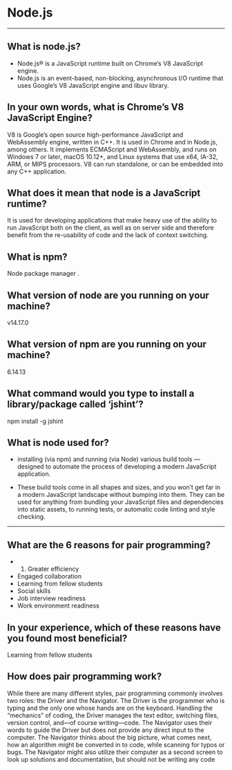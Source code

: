 # Node.js
_______________________________________________________

## What is node.js?
* Node.js® is a JavaScript runtime built on Chrome’s V8 JavaScript engine.
* Node.js is an event-based, non-blocking, asynchronous I/O runtime that uses Google’s V8 JavaScript engine and libuv library.

## In your own words, what is Chrome’s V8 JavaScript Engine?
V8 is Google’s open source high-performance JavaScript and WebAssembly engine, written in C++. It is used in Chrome and in Node.js, among others. It implements ECMAScript and WebAssembly, and runs on Windows 7 or later, macOS 10.12+, and Linux systems that use x64, IA-32, ARM, or MIPS processors. V8 can run standalone, or can be embedded into any C++ application.

## What does it mean that node is a JavaScript runtime?
It is used for developing applications that make heavy use of the ability to run JavaScript both on the client, as well as on server side and therefore benefit from the re-usability of code and the lack of context switching.
## What is npm?
Node package manager .
## What version of node are you running on your machine?
v14.17.0
## What version of npm are you running on your machine?
6.14.13
## What command would you type to install a library/package called ‘jshint’?
npm install -g jshint
## What is node used for?
* installing (via npm) and running (via Node) various build tools — designed to automate the process of developing a modern JavaScript application.

* These build tools come in all shapes and sizes, and you won’t get far in a modern JavaScript landscape without bumping into them. They can be used for anything from bundling your JavaScript files and dependencies into static assets, to running tests, or automatic code linting and style checking.

________________________________________________

## What are the 6 reasons for pair programming?
* 1. Greater efficiency
* Engaged collaboration
* Learning from fellow students
* Social skills
* Job interview readiness
* Work environment readiness
## In your experience, which of these reasons have you found most beneficial?
Learning from fellow students
## How does pair programming work?
While there are many different styles, pair programming commonly involves two roles: the Driver and the Navigator. The Driver is the programmer who is typing and the only one whose hands are on the keyboard. Handling the “mechanics” of coding, the Driver manages the text editor, switching files, version control, and—of course writing—code. The Navigator uses their words to guide the Driver but does not provide any direct input to the computer. The Navigator thinks about the big picture, what comes next, how an algorithm might be converted in to code, while scanning for typos or bugs. The Navigator might also utilize their computer as a second screen to look up solutions and documentation, but should not be writing any code